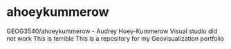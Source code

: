 # ahoeykummerow
GEOG3540/ahoeykummerow - Audrey Hoey-Kummerow
Visual studio did not work
This is terrible
This is a repository for my Geovisualization portfolio
